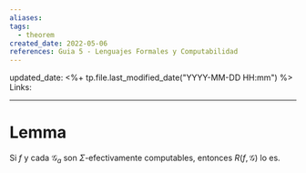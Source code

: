 ```yaml
---
aliases: 
tags: 
  - theorem
created_date: 2022-05-06
references: Guia 5 - Lenguajes Formales y Computabilidad
---
```

updated_date: <%+ tp.file.last_modified_date("YYYY-MM-DD HH:mm") %>
Links: 

---
# Lemma
Si $f$ y cada $\mathcal{G}_{a}$ son $\Sigma$-efectivamente computables, entonces $R(f,\mathcal{G})$ lo es.